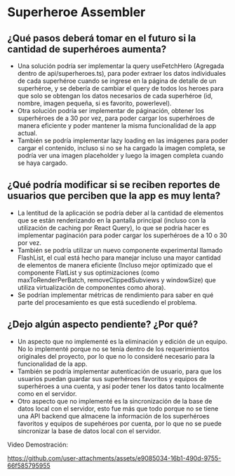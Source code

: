 # Superheroe Assembler

## ¿Qué pasos deberá tomar en el futuro si la cantidad de superhéroes aumenta?
- Una solución podría ser implementar la query useFetchHero (Agregada dentro de api/superheroes.ts), para poder extraer los datos individuales de cada superhéroe cuando se ingrese en la página de detalle de un superhéroe, y se debería de cambiar el query de todos los heroes para que solo se obtengan los datos necesarios de cada superhéroe (id, nombre, imagen pequeña, si es favorito, powerlevel).
- Otra solución podría ser implementar de páginación, obtener los superhéroes de a 30 por vez, para poder cargar los superhéroes de manera eficiente y poder mantener la misma funcionalidad de la app actual.
- También se podría implementar lazy loading en las imágenes para poder cargar el contenido, incluso si no se ha cargado la imagen completa, se podría ver una imagen placeholder y luego la imagen completa cuando se haya cargado.

## ¿Qué podría modificar si se reciben reportes de usuarios que perciben que la app es muy lenta? 
- La lentitud de la aplicación se podría deber al la cantidad de elementos que se están renderizando en la pantalla principal (incluso con la utilización de caching por React Query), lo que se podría hacer es implementar paginación para poder cargar los superhéroes de a 10 o 30 por vez. 
- También se podría utilizar un nuevo componente experimental llamado FlashList, el cual está hecho para manejar incluso una mayor cantidad de elementos de manera eficiente (Incluso mejor optimizado que el componente FlatList y sus optimizaciones (como maxToRenderPerBatch, removeClippedSubviews y windowSize) que utiliza virtualización de componentes como ahora).
- Se podrían implementar métricas de rendimiento para saber en qué parte del procesamiento es que está sucediendo el problema.

## ¿Dejo algún aspecto pendiente? ¿Por qué?
- Un aspecto que no implementé es la eliminación y edición de un equipo. No lo implementé porque no se tenía dentro de los requerimientos originales del proyecto, por lo que no lo consideré necesario para la funcionalidad de la app.
- También se podría implementar autenticación de usuario, para que los usuarios puedan guardar sus superhéroes favoritos y equipos de superhéroes a una cuenta, y así poder tener los datos tanto localmente como en el servidor.
- Otro aspecto que no implementé es la sincronización de la base de datos local con el servidor, esto fue más que todo porque no se tiene una API backend que almacene la información de los superhéroes favoritos y equipos de supehéroes por cuenta, por lo que no se puede sincronizar la base de datos local con el servidor.


Video Demostración:







https://github.com/user-attachments/assets/e9085034-16b1-490d-9755-66f585795955


